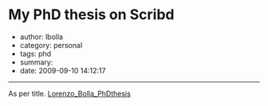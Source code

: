 # My PhD thesis on Scribd

- author: lbolla
- category: personal
- tags: phd
- summary: 
- date: 2009-09-10 14:12:17

----------------

As per title. [Lorenzo_Bolla_PhDthesis][1]

   [1]: http://www.scribd.com/doc/19603116/LorenzoBollaPhDthesis (View Lorenzo_Bolla_PhDthesis on Scribd)
